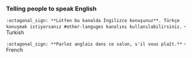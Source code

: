 
### Telling people to speak English
`:octagonal_sign: **Lütfen bu kanalda İngilizce konuşunuz**. Türkçe konuşmak istiyorsanız #other-languges kanalını kullanılabilirsiniz.` - Turkish


`:octagonal_sign: **Parlez anglais dans ce salon, s'il vous plaît.**` - French
